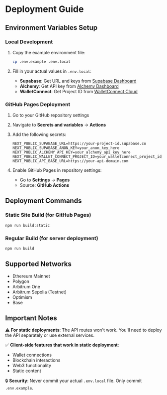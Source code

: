 # Deployment Guide

## Environment Variables Setup

### Local Development

1. Copy the example environment file:
   ```bash
   cp .env.example .env.local
   ```

2. Fill in your actual values in `.env.local`:
   - **Supabase**: Get URL and keys from [Supabase Dashboard](https://supabase.com/dashboard)
   - **Alchemy**: Get API key from [Alchemy Dashboard](https://dashboard.alchemyapi.io)
   - **WalletConnect**: Get Project ID from [WalletConnect Cloud](https://cloud.walletconnect.com)

### GitHub Pages Deployment

1. Go to your GitHub repository settings
2. Navigate to **Secrets and variables** → **Actions**
3. Add the following secrets:

   ```
   NEXT_PUBLIC_SUPABASE_URL=https://your-project-id.supabase.co
   NEXT_PUBLIC_SUPABASE_ANON_KEY=your_anon_key_here
   NEXT_PUBLIC_ALCHEMY_API_KEY=your_alchemy_api_key_here
   NEXT_PUBLIC_WALLET_CONNECT_PROJECT_ID=your_walletconnect_project_id_here
   NEXT_PUBLIC_API_BASE_URL=https://your-api-domain.com
   ```

4. Enable GitHub Pages in repository settings:
   - Go to **Settings** → **Pages**
   - Source: **GitHub Actions**

## Deployment Commands

### Static Site Build (for GitHub Pages)
```bash
npm run build:static
```

### Regular Build (for server deployment)
```bash
npm run build
```

## Supported Networks

- Ethereum Mainnet
- Polygon
- Arbitrum One
- Arbitrum Sepolia (Testnet)
- Optimism
- Base

## Important Notes

⚠️ **For static deployments**: The API routes won't work. You'll need to deploy the API separately or use external services.

✅ **Client-side features that work in static deployment**:
- Wallet connections
- Blockchain interactions
- Web3 functionality
- Static content

🔒 **Security**: Never commit your actual `.env.local` file. Only commit `.env.example`.